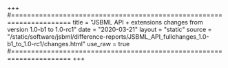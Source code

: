 +++
#=====================================================================
title   = "JSBML API + extensions changes from version 1.0-b1 to 1.0-rc1"
date    = "2020-03-21"
layout  = "static"
source  = "/static/software/jsbml/difference-reports/JSBML_API_fullchanges_1.0-b1_to_1.0-rc1/changes.html"
use_raw = true
#=====================================================================
+++
